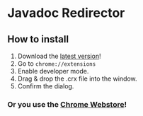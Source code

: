 # Javadoc Redirector

## How to install
1. Download the [latest version](https://github.com/z3ntu/JavaDoc-Java8-Redirector/releases/latest)!
2. Go to `chrome://extensions`
3. Enable developer mode.
4. Drag & drop the .crx file into the window.
5. Confirm the dialog.

### Or you use the [Chrome Webstore](https://chrome.google.com/webstore/detail/javadoc-redirector/pkpckmephcfffdfjemgnekclglhpkcom)!

